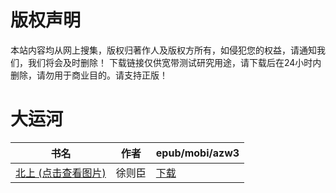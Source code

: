 # 版权声明

本站内容均从网上搜集，版权归著作人及版权方所有，如侵犯您的权益，请通知我们，我们将会及时删除！ 下载链接仅供宽带测试研究用途，请下载后在24小时内删除，请勿用于商业目的。请支持正版！

# 大运河

| 书名 | 作者 | epub/mobi/azw3 |
| --- | --- | --- |
| [北上 (点击查看图片)](https://www.dushupai.com/attachment/2024/06/06/16e27bb9844a46b9.jpg) | 徐则臣 | [下载](https://url89.ctfile.com/f/31084289-1357034275-7ee0c2?p=8866) |
